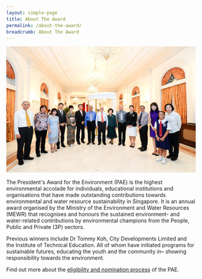 ```yaml
---
layout: simple-page
title: About The Award
permalink: /about-the-award/
breadcrumb: About The Award
---
```


![About the Award](/images/pae-about.png)

The President's Award for the Environment (PAE) is the highest environmental accolade for individuals, educational institutions and organisations that have made outstanding contributions towards environmental and water resource sustainability in Singapore. It is an annual award organised by the Ministry of the Environment and Water Resources (MEWR) that recognises and honours the sustained environment- and water-related contributions by environmental champions from the People, Public and Private (3P) sectors.

Previous winners include Dr Tommy Koh, City Developments Limited and the Institute of Technical Education. All of whom have initiated programs for sustainable futures, educating the youth and the community in– showing responsibility towards the environment.

Find out more about the [eligibility and nomination process](/nominate/) of the PAE.
